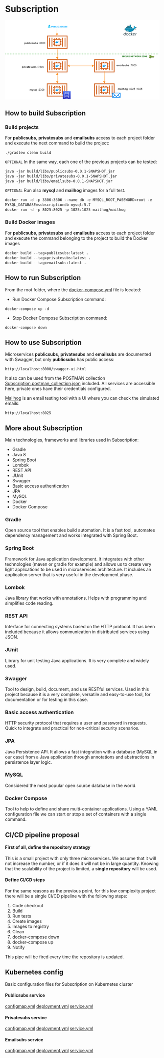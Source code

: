 Subscription
==============
![Subscription](diagram.png?raw=true "Subscription diagram")

How to build Subscription
----------------------------
### Build projects

For **publicsubs**, **privatesubs** and **emailsubs** access to each project folder and execute the next command to build the project:

```
./gradlew clean build
```

`OPTIONAL` In the same way, each one of the previous projects can be tested:

```
java -jar build/libs/publicsubs-0.0.1-SNAPSHOT.jar
java -jar build/libs/privatesubs-0.0.1-SNAPSHOT.jar
java -jar build/libs/emailsubs-0.0.1-SNAPSHOT.jar
```

`OPTIONAL` Run also **mysql** and **mailhog** images for  a full test.

```
docker run -d -p 3306:3306 --name db -e MYSQL_ROOT_PASSWORD=root -e MYSQL_DATABASE=subscriptiondb mysql:5.7
docker run -d -p 8025:8025 -p 1025:1025 mailhog/mailhog
```

### Build Docker images

For **publicsubs**, **privatesubs** and **emailsubs** access to each project folder and execute the command belonging to the project to build the Docker images

```
docker build --tag=publicsubs:latest .
docker build --tag=privatesubs:latest .
docker build --tag=emailsubs:latest .
```

How to run Subscription
----------------------------
From the root folder, where the [docker-compose.yml](./docker-compose.yml) file is located:

- Run Docker Compose Subscription command:

```
docker-compose up -d
```

- Stop Docker Compose Subscription command:

```
docker-compose down
```

How to use Subscription
----------------------------

Microservices **publicsubs**, **privatesubs** and **emailsubs** are documented with Swagger, but only **publicsubs** has public access:
```
http://localhost:8000/swagger-ui.html
```

It also can be used from the POSTMAN collection [Subscription.postman_collection.json](./Subscription.postman_collection.json) included. All services are accessible here, private ones have their credentials configured.

[Mailhog](https://github.com/mailhog/MailHog) is an email testing tool with a UI where you can check the simulated emails:

```
http://localhost:8025
```

## More about Subscription

Main technologies, frameworks and libraries used in Subscription: 

- Gradle
- Java 8
- Spring Boot
- Lombok  
- REST API
- JUnit  
- Swagger
- Basic access authentication  
- JPA  
- MySQL  
- Docker
- Docker Compose

### Gradle
Open source tool that enables build automation. It is a fast tool, automates dependency management and works integrated with Spring Boot.
### Spring Boot
Framework for Java application development. It integrates with other technologies (maven or gradle for example) and allows us to create very light applications to be used in microservices architecture. It includes an application server that is very useful in the development phase.
### Lombok
Java library that works with annotations. Helps with programming and simplifies code reading.
### REST API
Interface for connecting systems based on the HTTP protocol. It has been included because it allows communication in distributed services using JSON.
### JUnit
Library for unit testing Java applications. It is very complete and widely used.
### Swagger
Tool to design, build, document, and use RESTful services. Used in this project because it is a very complete, versatile and easy-to-use tool, for documentation or for testing in this case.
### Basic access authentication
HTTP security protocol that requires a user and password in requests. Quick to integrate and practical for non-critical security scenarios.
### JPA
Java Persistence API. It allows a fast integration with a database (MySQL in our case) from a Java application through annotations and abstractions in persistence layer logic.
### MySQL
Considered the most popular open source database in the world.
### Docker Compose
Tool to help to define and share multi-container applications. Using a YAML configuration file we can start or stop a set of containers with a single command.

CI/CD pipeline proposal
----------------------------

#### First of all, define the repository strategy
This is a small project with only three microservices. We assume that it will not increase the number, or if it does it will not be in large quantity. Knowing that the  scalability of the project is limited, a **single repository** will be used.

#### Define CI/CD steps
For the same reasons as the previous point, for this low complexity project there will be a single CI/CD pipeline with the following steps:
1. Code checkout
2. Build
3. Run tests
4. Create images
5. Images to registry
6. Clean   
7. docker-compose down
8. docker-compose up
9. Notify

This pipe will be fired every time the repository is updated.

Kubernetes config
----------------------------
Basic configuration files for Subscription on Kubernetes cluster

#### Publicsubs service
[configmap.yml](./k8s/publicsubs/configmap.yml)
[deployment.yml](./k8s/publicsubs/deployment.yml)
[service.yml](./k8s/publicsubs/service.yml)

#### Privatesubs service
[configmap.yml](./k8s/privatesubs/configmap.yml)
[deployment.yml](./k8s/privatesubs/deployment.yml)
[service.yml](./k8s/privatesubs/service.yml)

#### Emailsubs service
[configmap.yml](./k8s/emailsubs/configmap.yml)
[deployment.yml](./k8s/emailsubs/deployment.yml)
[service.yml](./k8s/emailsubs/service.yml)
